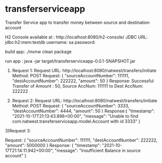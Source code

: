 # transferserviceapp
Transfer Service app to transfer money between source and destination account

H2 Console available at :
http://localhost:8080/h2-console/
JDBC URL: jdbc:h2:mem:testdb
username: sa
password: 

build app:
 ./mvnw clean package

run app :  java -jar target/transferserviceapp-0.0.1-SNAPSHOT.jar

1) Request 1:
Request URL: http://localhost:8080/natwest/transfers/initiate
Method: POST
Request: {
             "sourceAccountNumber": 111111,
             "destAccountNumber": 222222,
             "amount": 50
         }
Response: Successful Transfer of Amount : 50,
           Source AccNum: 111111 to Dest AccNum: 222222

2) Request 2:
Request URL: http://localhost:8080/natwest/transfers/initiate
Method: POST
Request: {
             "sourceAccountNumber": 3333,
             "destAccountNumber": 4444,
             "amount": 50
         }
Response:{
             "timestamp": "2021-10-17T21:13:43.898+00:00",
             "message": "Unable to find com.natwest.transferserviceapp.model.Account with id 3333"
         }

3)Request 3:

Request:
{
    "sourceAccountNumber": 111111,
    "destAccountNumber": 222222,
    "amount": 5000000
}
Response:
{
    "timestamp": "2021-10-17T21:14:11.942+00:00",
    "message": "Insufficient Balance in source account"
}



